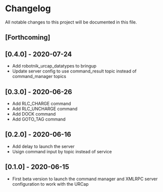 # Changelog

All notable changes to this project will be documented in this file.

## [Forthcoming]

## [0.4.0] - 2020-07-24
- Add robotnik_urcap_datatypes to bringup
- Update server config to use command_result topic instead of command_manager topics


## [0.3.0] - 2020-06-26
- Add RLC_CHARGE command
- Add RLC_UNCHARGE command
- Add DOCK command
- Add GOTO_TAG command

## [0.2.0] - 2020-06-16
- Add delay to launch the server
- Usign command input by topic instead of service

## [0.1.0] - 2020-06-15
- First beta version to launch the command manager and XMLRPC server configuration to work with the URCap
